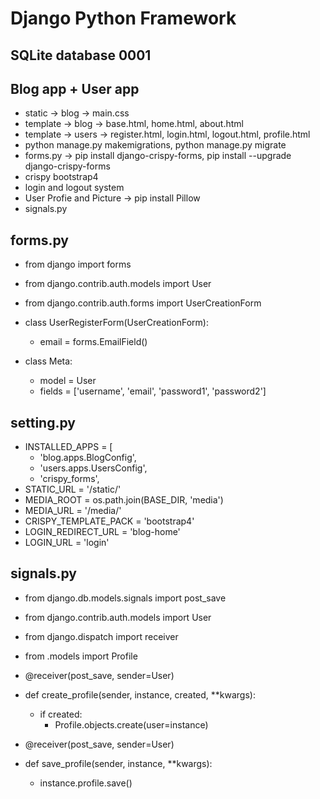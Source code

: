 # Django Python Framework
## SQLite database 0001
## Blog app + User app
 - static -> blog -> main.css
 - template -> blog -> base.html, home.html, about.html
 - template -> users -> register.html, login.html, logout.html, profile.html
 - python manage.py makemigrations, python manage.py migrate
 - forms.py -> pip install django-crispy-forms, pip install --upgrade django-crispy-forms
 - crispy bootstrap4
 - login and logout system
 - User Profie and Picture -> pip install Pillow
 - signals.py
## forms.py
 - from django import forms
 - from django.contrib.auth.models import User
 - from django.contrib.auth.forms import UserCreationForm

 - class UserRegisterForm(UserCreationForm):
   * email = forms.EmailField()

  - class Meta:
     * model = User
     * fields = ['username', 'email', 'password1', 'password2']
## setting.py
- INSTALLED_APPS = [
    * 'blog.apps.BlogConfig',
    * 'users.apps.UsersConfig',
    * 'crispy_forms',
 - STATIC_URL = '/static/'
 - MEDIA_ROOT = os.path.join(BASE_DIR, 'media')
 - MEDIA_URL = '/media/'
 - CRISPY_TEMPLATE_PACK = 'bootstrap4'
 - LOGIN_REDIRECT_URL = 'blog-home'
 - LOGIN_URL = 'login'
## signals.py
 - from django.db.models.signals import post_save
 - from django.contrib.auth.models import User
 - from django.dispatch import receiver
 - from .models import Profile

 - @receiver(post_save, sender=User)
 - def create_profile(sender, instance, created, **kwargs):
    * if created:
        * Profile.objects.create(user=instance)

 - @receiver(post_save, sender=User)
 - def save_profile(sender, instance, **kwargs):
    * instance.profile.save()
